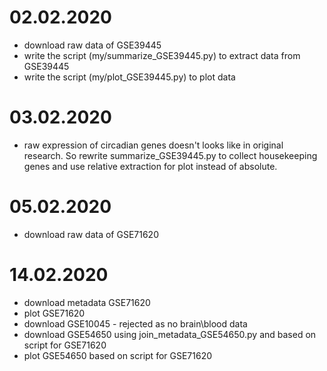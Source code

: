 # 02.02.2020
- download raw data of GSE39445
- write the script (my/summarize_GSE39445.py) to extract data from GSE39445
- write the script (my/plot_GSE39445.py) to plot data

# 03.02.2020
- raw expression of circadian genes doesn't looks like in original research.
So rewrite summarize_GSE39445.py to collect housekeeping genes and use relative
extraction for plot instead of absolute.

# 05.02.2020
- download raw data of GSE71620 

# 14.02.2020
- download metadata GSE71620
- plot GSE71620
- download GSE10045 - rejected as no brain\blood data
- download GSE54650 using join_metadata_GSE54650.py and based on script for GSE71620
- plot GSE54650 based on script for GSE71620
